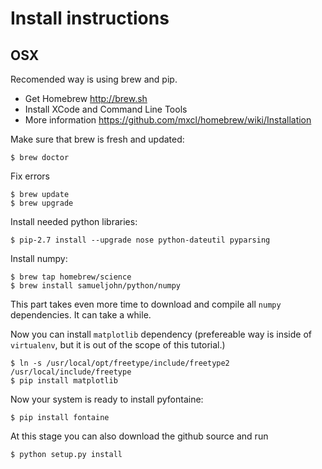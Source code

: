 # Install instructions

## OSX

Recomended way is using brew and pip.

- Get Homebrew http://brew.sh
- Install XCode and Command Line Tools 
- More information https://github.com/mxcl/homebrew/wiki/Installation

Make sure that brew is fresh and updated:
```
$ brew doctor
```
Fix errors
```
$ brew update
$ brew upgrade
```
Install needed python libraries:
```
$ pip-2.7 install --upgrade nose python-dateutil pyparsing
```
Install numpy:
```
$ brew tap homebrew/science
$ brew install samueljohn/python/numpy
```
This part takes even more time to download and compile all `numpy` dependencies. It can take a while.

Now you can install `matplotlib` dependency (prefereable way is inside of `virtualenv`, but it is out of the scope of this tutorial.)
```
$ ln -s /usr/local/opt/freetype/include/freetype2 /usr/local/include/freetype
$ pip install matplotlib
```
Now your system is ready to install pyfontaine:
```
$ pip install fontaine
```
At this stage you can also download the github source and run
```
$ python setup.py install
```
